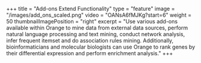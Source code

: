 +++
title = "Add-ons Extend Functionality"
type = "feature"
image = "/images/add_ons_scaled.png"
video = "OANsA6fMJKg?start=6"
weight = 50
thumbnailImagePosition = "right"
excerpt = "Use various add-ons available within Orange to mine data from external data sources, perform natural language processing and text mining, conduct network analysis, infer frequent itemset and do association rules mining. Additionally, bioinformaticians and molecular biologists can use Orange to rank genes by their differential expression and perform enrichment analysis."
+++